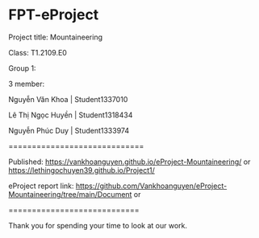 FPT-eProject
============================
Project title: Mountaineering

Class: T1.2109.E0

Group 1:

3 member:

Nguyễn Văn Khoa | Student1337010

Lê Thị Ngọc Huyền | Student1318434

Nguyễn Phúc Duy | Student1333974

=============================

Published: https://vankhoanguyen.github.io/eProject-Mountaineering/ or https://lethingochuyen39.github.io/Project1/

eProject report link: https://github.com/Vankhoanguyen/eProject-Mountaineering/tree/main/Document or 

============================

Thank you for spending your time to look at our work.
